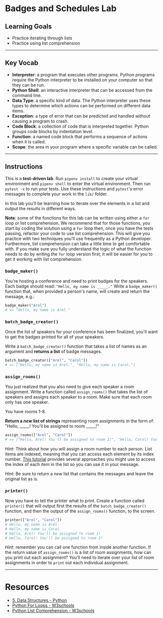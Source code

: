 # Badges and Schedules Lab

## Learning Goals

- Practice iterating through lists
- Practice using list comprehension

***

## Key Vocab

- **Interpreter**: a program that executes other programs. Python programs
require the Python interpreter to be installed on your computer so that they
can be run.
- **Python Shell**: an interactive interpreter that can be accessed from the
command line.
- **Data Type**: a specific kind of data. The Python interpreter uses these
types to determine which actions can be performed on different data items.
- **Exception**: a type of error that can be predicted and handled without
causing a program to crash.
- **Code Block**: a collection of code that is interpreted together. Python
groups code blocks by indentation level.
- **Function**: a named code block that performs a sequence of actions when it
is called.
- **Scope**: the area in your program where a specific variable can be called.

***

## Instructions

This is a **test-driven lab**. Run `pipenv install` to create your virtual
environment and `pipenv shell` to enter the virtual environment. Then run
`pytest -x` to run your tests. Use these instructions and `pytest`'s error
messages to complete your work in the `lib/` folder.

In this lab you'll be learning how to iterate over the elements in a list and
output the results in different ways.

**Note**: some of the functions for this lab can be written using either a `for`
loop or list comprehension. We recommend that for those functions, you start by
coding the solution using a `for` loop then, once you have the tests passing,
refactor your code to use list comprehension. This will give you practice with
two techniques you'll use frequently as a Python developer. Furthermore, list
comprehension can take a little time to get comfortable with. If you make sure
you fully understand the logic of what the function needs to do by writing the
`for` loop version first, it will be easier for you to get it working with list
comprehension.

### `badge_maker()`

You're hosting a conference and need to print badges for the speakers. Each
badge should read: `"Hello, my name is _____."` Write a `badge_maker()` function
that, when provided a person's name, will create and return the message, e.g.:

```py
badge_maker("Arel")
# => "Hello, my name is Arel."
```

### `batch_badge_creator()`

Once the list of speakers for your conference has been finalized, you'll want to
get the badges printed for all of your speakers.

Write a `batch_badge_creator()` function that takes a list of names as an argument
and **returns a list** of badge messages.

```py
batch_badge_creator(["Arel", "Carol"])
# => ["Hello, my name is Arel.", "Hello, my name is Carol."]
```

### `assign_rooms()`

You just realized that you also need to give each speaker a room assignment.
Write a function called `assign_rooms()` that takes the list of speakers and
assigns each speaker to a room. Make sure that each room only has one speaker.

You have rooms 1-8.

**Return a _new_ list of strings** representing room assignments in the form of:
"Hello, \_\_\_\_\_! You'll be assigned to room \_\_\_\_\_!"

```py
assign_rooms(["Arel", "Carol"])
# => ["Hello, Arel! You'll be assigned to room 1!", "Hello, Carol! You'll be assigned to room 2!"]
```

_Hint_: Think about how you will assign a room number to each person. List items
are indexed, meaning that you can access each element by its index number. [This
tutorial](https://www.techieheap.com/how-to-iterate-a-python-list-with-index/)
provides several approaches you might use to access the index of each item in
the list so you can use it in your message.

_Hint_: Be sure to return a _new_ list that contains the messages and leave the
original list as is.

### `printer()`

Now you have to tell the printer what to print. Create a function called
`printer()` that will output first the results of the `batch_badge_creator()`
function, and then the output of the `assign_rooms()` function, to the screen.

```py
printer(["Arel", "Carol"])
# Hello, my name is Arel.
# Hello, my name is Carol.
# Hello, Arel! You'll be assigned to room 1!
# Hello, Carol! You'll be assigned to room 2!
```

_Hint_: remember you can call one function from inside another function. If the
return value of `assign_rooms()` is a list of room assignments, how can you
print out each assignment? You'll need to iterate over your list of room
assignments in order to `print` out each individual assignment.

***


# Resources

- [5. Data Structures - Python][data-structures]
- [Python For Loops - W3schools][for]
- [Python List Comprehension - W3schools][list-comprehension]

[data-structures]: https://docs.python.org/3/tutorial/datastructures.html
[for]: https://www.w3schools.com/python/python_for_loops.asp
[list-comprehension]: https://www.w3schools.com/python/python_lists_comprehension.asp
